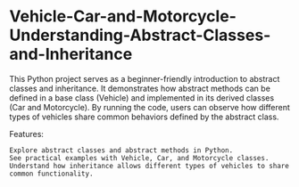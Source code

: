 # Vehicle-Car-and-Motorcycle-Understanding-Abstract-Classes-and-Inheritance
This Python project serves as a beginner-friendly introduction to abstract classes and inheritance. It demonstrates how abstract methods can be defined in a base class (Vehicle) and implemented in its derived classes (Car and Motorcycle). By running the code, users can observe how different types of vehicles share common behaviors defined by the abstract class.

Features:

    Explore abstract classes and abstract methods in Python.
    See practical examples with Vehicle, Car, and Motorcycle classes.
    Understand how inheritance allows different types of vehicles to share common functionality.


